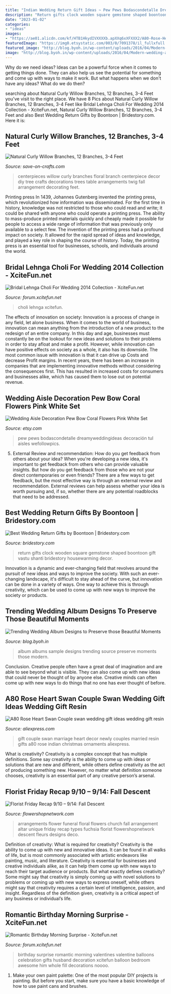 ```yaml
---
title: "Indian Wedding Return Gift Ideas ~ Pew Pews Bodascondetalle Dreamyweddingideas Decoración Tul Aisles Wefollowpics"
description: "Return gifts clock wooden square gemstone shaped boontoon gift vastu shanti bridestory housewarming decor"
date: "2023-01-02"
categories:
- "ideas"
images:
- "https://ae01.alicdn.com/kf/HTB1HkydIVXXXXb.apXXq6xXFXXX2/A80-Rose-Heart-Swan-Couple-swan-wedding-gift-ideas-wedding-gift-resin-ornaments-home-decor-new.jpg"
featuredImage: "https://img0.etsystatic.com/003/0/7091378/il_fullxfull.407846992_r6ju.jpg"
featured_image: "http://blog.byoh.in/wp-content/uploads/2016/04/Modern-wedding-album-ideas5.jpg"
image: "http://blog.byoh.in/wp-content/uploads/2016/04/Modern-wedding-album-ideas5.jpg"
---
```



Why do we need ideas?
Ideas can be a powerful force when it comes to getting things done. They can also help us see the potential for something and come up with ways to make it work. But what happens when we don't have any ideas? What do we do then?

	

		
searching about Natural Curly Willow Branches, 12 Branches, 3-4 Feet you've visit to the right place. We have 8 Pics about Natural Curly Willow Branches, 12 Branches, 3-4 Feet like Bridal Lehnga Choli For Wedding 2014 Collection - XciteFun.net, Natural Curly Willow Branches, 12 Branches, 3-4 Feet and also Best Wedding Return Gifts by Boontoon | Bridestory.com. Here it is:
		
    
## Natural Curly Willow Branches, 12 Branches, 3-4 Feet

<img loading=lazy src="https://d28xhcgddm1buq.cloudfront.net/product-images/curly-willow-branches-12-branches-bunch-natural-4-5-feet-9.jpg" onerror="this.onerror=null;this.src='https://tse2.mm.bing.net/th?id=OIP.xdeSg4aKPgzxCGRozjVcpgHaLH&amp;pid=15.1';" alt="Natural Curly Willow Branches, 12 Branches, 3-4 Feet">

_Source: save-on-crafts.com_

>centerpieces willow curly branches floral branch centerpiece decor diy tree crafts decorations trees table arrangements twig fall arrangement decorating feet. 

	

Printing press
In 1439, Johannes Gutenberg invented the printing press, which revolutionized how information was disseminated. For the first time in history, knowledge was not restricted to those who could read and write; it could be shared with anyone who could operate a printing press. The ability to mass-produce printed materials quickly and cheaply made it possible for people to access a wide range of information that was previously only available to a select few.
The invention of the printing press had a profound impact on society. It allowed for the rapid spread of ideas and knowledge, and played a key role in shaping the course of history. Today, the printing press is an essential tool for businesses, schools, and individuals around the world.

    
## Bridal Lehnga Choli For Wedding 2014 Collection - XciteFun.net

<img loading=lazy src="https://img.xcitefun.net/users/2013/11/345841,xcitefun-bridal-lehnga-for-wedding-2014-collectio.jpg" onerror="this.onerror=null;this.src='https://tse4.mm.bing.net/th?id=OIP.O82BUCB-YJYu3Rbq6aIMWAHaKf&amp;pid=15.1';" alt="Bridal Lehnga Choli For Wedding 2014 Collection - XciteFun.net">

_Source: forum.xcitefun.net_

>choli lehnga xcitefun. 

	

The effects of innovation on society:
Innovation is a process of change in any field, let alone business. When it comes to the world of business, innovation can mean anything from the introduction of a new product to the redesign of an entire company. In this day and age, businesses must constantly be on the lookout for new ideas and solutions to their problems in order to stay afloat and make a profit.
However, while innovation can have positive effects on society as a whole, it also has its downside. The most common issue with innovation is that it can drive up Costs and decrease Profit margins. In recent years, there has been an increase in companies that are implementing innovative methods without considering the consequences first. This has resulted in increased costs for consumers and businesses alike, which has caused them to lose out on potential revenue.

    
## Wedding Aisle Decoration Pew Bow Coral Flowers Pink White Set

<img loading=lazy src="https://img0.etsystatic.com/003/0/7091378/il_fullxfull.407846992_r6ju.jpg" onerror="this.onerror=null;this.src='https://tse3.mm.bing.net/th?id=OIP.zEQXshh10zmv1c2FHk61iQHaLL&amp;pid=15.1';" alt="Wedding Aisle Decoration Pew Bow Coral Flowers Pink White Set">

_Source: etsy.com_

>pew pews bodascondetalle dreamyweddingideas decoración tul aisles wefollowpics. 

	

5. External Review and recommendation: How do you get feedback from others about your idea?
When you're developing a new idea, it's important to get feedback from others who can provide valuable insights. But how do you get feedback from those who are not your direct contemporaries or even friends? There are a few ways to get feedback, but the most effective way is through an external review and recommendation. External reviews can help assess whether your idea is worth pursuing and, if so, whether there are any potential roadblocks that need to be addressed.

    
## Best Wedding Return Gifts By Boontoon | Bridestory.com

<img loading=lazy src="https://london.bridestory.com/images/c_fill,dpr_1.0,f_auto,fl_progressive,pg_1,q_80,w_680/v1/assets/square-shaped-gemstone-wooden-clock-bh-0361-Hyj4SyKwE/boontoon_best-wedding-return-gifts_10.jpg" onerror="this.onerror=null;this.src='https://tse3.mm.bing.net/th?id=OIP.Q4EcODCijmKsMcenrqxmEQHaHa&amp;pid=15.1';" alt="Best Wedding Return Gifts by Boontoon | Bridestory.com">

_Source: bridestory.com_

>return gifts clock wooden square gemstone shaped boontoon gift vastu shanti bridestory housewarming decor. 

	

Innovation is a dynamic and ever-changing field that revolves around the pursuit of new ideas and ways to improve the society. With such an ever-changing landscape, it's difficult to stay ahead of the curve, but innovation can be done in a variety of ways. One way to achieve this is through creativity, which can be used to come up with new ways to improve the society or products.

    
## Trending Wedding Album Designs To Preserve Those Beautiful Moments

<img loading=lazy src="http://blog.byoh.in/wp-content/uploads/2016/04/Modern-wedding-album-ideas5.jpg" onerror="this.onerror=null;this.src='https://tse2.mm.bing.net/th?id=OIP.roYfU4ZbwrpqJZ0N0sGrgAHaEK&amp;pid=15.1';" alt="Trending Wedding Album Designs to Preserve those Beautiful Moments">

_Source: blog.byoh.in_

>album albums sample designs trending source preserve moments those modern. 

	

Conclusion.
Creative people often have a great deal of imagination and are able to see beyond what is visible. They can also come up with new ideas that could never be thought of by anyone else. Creative minds can often come up with new ways to do things that no one has ever thought of before.

    
## A80 Rose Heart Swan Couple Swan Wedding Gift Ideas Wedding Gift Resin

<img loading=lazy src="https://ae01.alicdn.com/kf/HTB1HkydIVXXXXb.apXXq6xXFXXX2/A80-Rose-Heart-Swan-Couple-swan-wedding-gift-ideas-wedding-gift-resin-ornaments-home-decor-new.jpg" onerror="this.onerror=null;this.src='https://tse2.mm.bing.net/th?id=OIP.xJYC1t6HcexV8x1e0PSpBwHaHa&amp;pid=15.1';" alt="A80 Rose Heart Swan Couple swan wedding gift ideas wedding gift resin">

_Source: aliexpress.com_

>gift couple swan marriage heart decor newly couples married resin gifts a80 rose indian christmas ornaments aliexpress. 

	

What is creativity?
Creativity is a complex concept that has multiple definitions. Some say creativity is the ability to come up with ideas or solutions that are new and different, while others define creativity as the act of producing something new. However, no matter what definition someone chooses, creativity is an essential part of any creative person’s arsenal.

    
## Florist Friday Recap 9/10 – 9/14: Fall Descent

<img loading=lazy src="http://www.flowershopnetwork.com/blog/wp-content/uploads/2012/09/back-to-fuchsia.jpg" onerror="this.onerror=null;this.src='https://tse3.mm.bing.net/th?id=OIP.WMlz0_uMB81BCcP85inwqQHaJ4&amp;pid=15.1';" alt="Florist Friday Recap 9/10 – 9/14: Fall Descent">

_Source: flowershopnetwork.com_

>arrangements flower funeral floral flowers church fall arrangement altar unique friday recap types fuchsia florist flowershopnetwork descent fleurs designs deco. 

	

Definition of creativity: What is required for creativity?
Creativity is the ability to come up with new and innovative ideas. It can be found in all walks of life, but is most commonly associated with artistic endeavors like painting, music, and literature. Creativity is essential for businesses and creative individuals alike, as it can help them come up with new ways to reach their target audience or products. But what exactly defines creativity? Some might say that creativity is simply coming up with novel solutions to problems or coming up with new ways to express oneself, while others might say that creativity requires a certain level of intelligence, passion, and insight. Regardless of the definition given, creativity is a critical aspect of any business or individual’s life.

    
## Romantic Birthday Morning Surprise - XciteFun.net

<img loading=lazy src="https://img.xcitefun.net/users/2015/01/369809,xcitefun-birthday-morning-7.jpg" onerror="this.onerror=null;this.src='https://tse2.mm.bing.net/th?id=OIP.nNydg9K9J1j2Zm_yI7W3fgHaPj&amp;pid=15.1';" alt="Romantic Birthday Morning Surprise - XciteFun.net">

_Source: forum.xcitefun.net_

>birthday surprise romantic morning valentines valentine balloons celebration gifts husband decoration xcitefun balloon bedroom awesome him whole fill decorations noooo. 

	

1. Make your own paint palette: One of the most popular DIY projects is painting. But before you start, make sure you have a basic knowledge of how to use paint cans and brushes.

